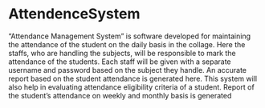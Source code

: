 # AttendenceSystem
“Attendance Management System” is software developed for maintaining the attendance of the student on the daily basis in the collage. Here the staffs, who are handling the subjects, will be responsible to mark the attendance of the students. Each staff will be given with a separate username and password based on the subject they handle. An accurate report based on the student attendance is generated here. This system will also help in evaluating attendance eligibility criteria of a student. Report of the student’s attendance on weekly and monthly basis is generated
